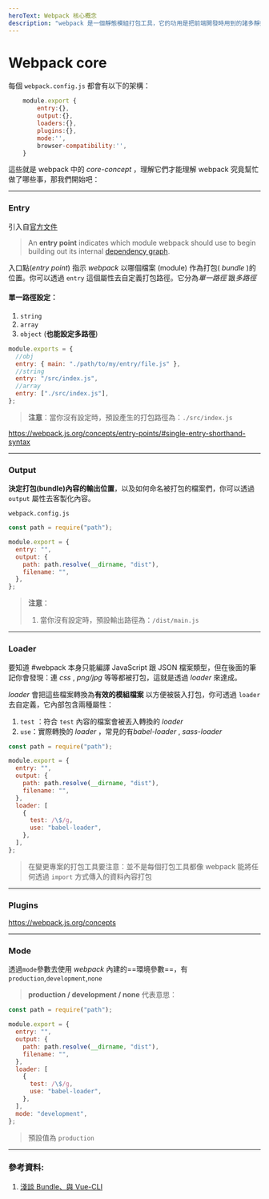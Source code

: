 ```yaml
---
heroText: Webpack 核心概念
description: "webpack 是一個靜態模組打包工具，它的功用是把前端開發時用到的諸多靜態資源（如 JavaScript、CSS 和圖片等檔案）進行打包(bundle)。"
---
```


# Webpack core

每個 `webpack.config.js` 都會有以下的架構：

```js
    module.export {
        entry:{},
        output:{},
        loaders:{},
        plugins:{},
        mode:'',
        browser-compatibility:'',
    }
```

這些就是 webpack 中的 _core-concept_ ，理解它們才能理解 webpack 究竟幫忙做了哪些事，那我們開始吧：

---

### Entry

引入自[官方文件](https://webpack.js.org/concepts)

> An **entry point** indicates which module webpack should use to begin building out its internal [dependency graph](https://webpack.js.org/concepts/dependency-graph/).

入口點(_entry point_) 指示 _webpack_ 以哪個檔案 (module) 作為打包( _bundle_ )的位置。你可以透過 `entry` 這個屬性去自定義打包路徑。它分為*單一路徑* 跟*多路徑*

#### 單一路徑設定：

1. `string`
2. `array`
3. `object` (**也能設定多路徑**)

```js
module.exports = {
  //obj
  entry: { main: "./path/to/my/entry/file.js" },
  //string
  entry: "/src/index.js",
  //array
  entry: ["./src/index.js"],
};
```

> **注意**：當你沒有設定時，預設產生的打包路徑為：`./src/index.js`

https://webpack.js.org/concepts/entry-points/#single-entry-shorthand-syntax

---

### Output

**決定打包(bundle)內容的輸出位置**，以及如何命名被打包的檔案們，你可以透過 `output` 屬性去客製化內容。

`webpack.config.js`

```js
const path = require("path");

module.export = {
  entry: "",
  output: {
    path: path.resolve(__dirname, "dist"),
    filename: "",
  },
};
```

> **注意**：
>
> 1.  當你沒有設定時，預設輸出路徑為：`/dist/main.js`

---

### Loader

要知道 #webpack 本身只能編譯 JavaScript 跟 JSON 檔案類型，但在後面的筆記你會發現：連 _css_ , _png/jpg_ 等等都被打包，這就是透過 _loader_ 來達成。

_loader_ 會把這些檔案轉換為**有效的模組檔案** 以方便被裝入打包，你可透過 `loader` 去自定義，它內部包含兩種屬性：

1. `test` ：符合 `test` 內容的檔案會被丟入轉換的 _loader_
2. `use`：實際轉換的 _loader_ ，常見的有*babel-loader* , _sass-loader_

```js
const path = require("path");

module.export = {
  entry: "",
  output: {
    path: path.resolve(__dirname, "dist"),
    filename: "",
  },
  loader: [
    {
      test: /\$/g,
      use: "babel-loader",
    },
  ],
};
```

> 在變更專案的打包工具要注意：並不是每個打包工具都像 webpack 能將任何透過 `import` 方式傳入的資料內容打包

---

### Plugins

https://webpack.js.org/concepts

---

### Mode

透過`mode`參數去使用 _webpack_ 內建的==環境參數==，有 `production`,`development`,`none`

> **production / development / none** 代表意思：

```js
const path = require("path");

module.export = {
  entry: "",
  output: {
    path: path.resolve(__dirname, "dist"),
    filename: "",
  },
  loader: [
    {
      test: /\$/g,
      use: "babel-loader",
    },
  ],
  mode: "development",
};
```

> 預設值為 `production`

---

### 參考資料:

1. [淺談 Bundle、與 Vue-CLI](https://medium.com/the-messiah-code-%E7%A5%9E%E7%A2%BC%E6%8A%80%E8%A1%93%E5%85%B1%E7%AD%86/%E6%B7%BA%E8%AB%87-bundle-webpack%E8%88%87vue-cli-c2eda4a3cda3)
